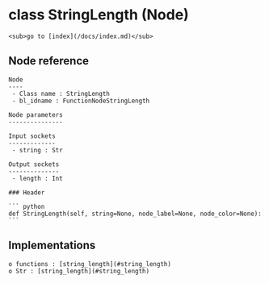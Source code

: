 # class StringLength (Node)

    <sub>go to [index](/docs/index.md)</sub>
    
## Node reference

    Node
    ----
     - Class name : StringLength
     - bl_idname : FunctionNodeStringLength
    
    Node parameters
    ---------------
    
    Input sockets
    -------------
     - string : Str
    
    Output sockets
    --------------
     - length : Int
    
    ### Header

    ``` python
    def StringLength(self, string=None, node_label=None, node_color=None):
    ```
    
## Implementations

    o functions : [string_length](#string_length)
    o Str : [string_length](#string_length) 
    
    